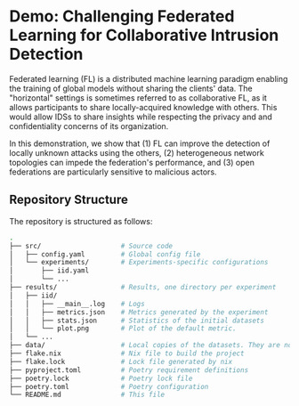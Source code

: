 # Demo: Challenging Federated Learning for Collaborative Intrusion Detection

Federated learning (FL) is a distributed machine learning paradigm enabling the training of global models without sharing the clients' data.
The "horizontal" settings is sometimes referred to as collaborative FL, as it allows participants to share locally-acquired knowledge with others.
This would allow IDSs to share insights while respecting the privacy and and confidentiality concerns of its organization.

In this demonstration, we show that (1) FL can improve the detection of locally unknown attacks using the others, (2) heterogeneous network topologies can impede the federation's performance, and (3) open federations are particularly sensitive to malicious actors.

## Repository Structure

The repository is structured as follows:
```bash
.
├── src/                    # Source code
│   ├── config.yaml         # Global config file
│   └── experiments/        # Experiments-specific configurations
│       ├── iid.yaml   
│       └── ...
├── results/                # Results, one directory per experiment
│   ├── iid/
│   │   ├── __main__.log    # Logs
│   │   ├── metrics.json    # Metrics generated by the experiment
│   │   ├── stats.json      # Statistics of the initial datasets
│   │   └── plot.png        # Plot of the default metric.
│   └── ...
├── data/                   # Local copies of the datasets. They are not versioned.
├── flake.nix               # Nix file to build the project
├── flake.lock              # Lock file generated by nix
├── pyproject.toml          # Poetry requirement definitions
├── poetry.lock             # Poetry lock file
├── poetry.toml             # Poetry configuration
└── README.md               # This file
```